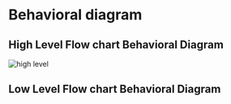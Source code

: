 # Behavioral diagram
## High Level Flow chart Behavioral Diagram
![high level](https://user-images.githubusercontent.com/88649955/157169477-eb918dba-1207-4dcc-9f61-f92314a6fd58.JPG)
## Low Level Flow chart Behavioral Diagram
